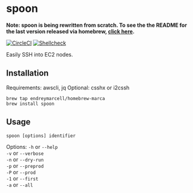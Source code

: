 # spoon

__Note: spoon is being rewritten from scratch. To see the the README for the last version released via homebrew, [click here](https://github.com/endreymarcell/spoon/blob/ec81fcdcae1b809fc2889c8bd8a71b530ac99d06/README.md).__

[![CircleCI](https://circleci.com/gh/endreymarcell/spoon.svg?style=svg)](https://circleci.com/gh/endreymarcell/spoon)
[![Shellcheck](https://img.shields.io/badge/code%20style-shellcheck-lightgrey.svg)](https://github.com/koalaman/shellcheck)

Easily SSH into EC2 nodes.

## Installation

Requirements: awscli, jq
Optional: csshx or i2cssh

```
brew tap endreymarcell/homebrew-marca
brew install spoon
```

## Usage

`spoon [options] identifier`

Options:
`-h` or `--help`  
`-v` or `--verbose`  
`-n` or `--dry-run`  
`-p` or `--preprod`  
`-P` or `--prod`  
`-1` or `--first`  
`-a` or `--all`  
